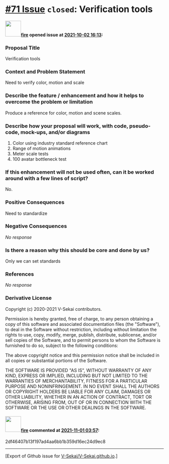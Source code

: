 # [\#71 Issue](https://github.com/V-Sekai/V-Sekai.github.io/issues/71) `closed`: Verification tools

#### <img src="https://avatars.githubusercontent.com/u/32321?u=c2e06a3d2b49a467aa907e54aa259516440267cc&v=4" width="50">[fire](https://github.com/fire) opened issue at [2021-10-02 16:13](https://github.com/V-Sekai/V-Sekai.github.io/issues/71):

### Proposal Title

Verification tools

### Context and Problem Statement

Need to verify color, motion and scale

### Describe the feature / enhancement and how it helps to overcome the problem or limitation

Produce a reference for color, motion and scene scales.

### Describe how your proposal will work, with code, pseudo-code, mock-ups, and/or diagrams

1. Color using industry standard reference chart
2. Range of motion animations
3. Meter scale tests
4. 100 avatar bottleneck test

### If this enhancement will not be used often, can it be worked around with a few lines of script?

No.

### Positive Consequences

Need to standardize

### Negative Consequences

_No response_

### Is there a reason why this should be core and done by us?

Only we can set standards

### References

_No response_

### Derivative License

Copyright (c) 2020-2021 V-Sekai contributors.

Permission is hereby granted, free of charge, to any person obtaining a copy
of this software and associated documentation files (the "Software"), to deal
in the Software without restriction, including without limitation the rights
to use, copy, modify, merge, publish, distribute, sublicense, and/or sell
copies of the Software, and to permit persons to whom the Software is
furnished to do so, subject to the following conditions:

The above copyright notice and this permission notice shall be included in all
copies or substantial portions of the Software.

THE SOFTWARE IS PROVIDED "AS IS", WITHOUT WARRANTY OF ANY KIND, EXPRESS OR
IMPLIED, INCLUDING BUT NOT LIMITED TO THE WARRANTIES OF MERCHANTABILITY,
FITNESS FOR A PARTICULAR PURPOSE AND NONINFRINGEMENT. IN NO EVENT SHALL THE
AUTHORS OR COPYRIGHT HOLDERS BE LIABLE FOR ANY CLAIM, DAMAGES OR OTHER
LIABILITY, WHETHER IN AN ACTION OF CONTRACT, TORT OR OTHERWISE, ARISING FROM,
OUT OF OR IN CONNECTION WITH THE SOFTWARE OR THE USE OR OTHER DEALINGS IN THE
SOFTWARE.


#### <img src="https://avatars.githubusercontent.com/u/32321?u=c2e06a3d2b49a467aa907e54aa259516440267cc&v=4" width="50">[fire](https://github.com/fire) commented at [2021-11-01 03:57](https://github.com/V-Sekai/V-Sekai.github.io/issues/71#issuecomment-955905590):

2df46407b13f197ad4aa6bb1b359d16ec24d9ec8


-------------------------------------------------------------------------------



[Export of Github issue for [V-Sekai/V-Sekai.github.io](https://github.com/V-Sekai/V-Sekai.github.io).]

